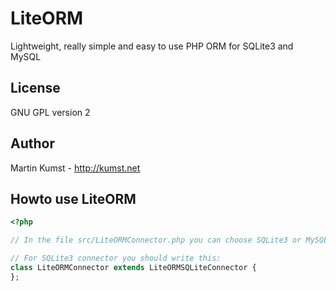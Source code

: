 # LiteORM
Lightweight, really simple and easy to use PHP ORM for SQLite3 and MySQL

## License
GNU GPL version 2

## Author
Martin Kumst - http://kumst.net

## Howto use LiteORM
```php
<?php

// In the file src/LiteORMConnector.php you can choose SQLite3 or MySQL connector by extending the class you want (LiteORMSQLiteConnector or LiteORMMySQLConnector) 

// For SQLite3 connector you should write this:
class LiteORMConnector extends LiteORMSQLiteConnector {
};

```
